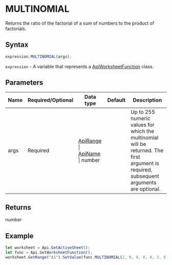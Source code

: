 # MULTINOMIAL

Returns the ratio of the factorial of a sum of numbers to the product of factorials.

## Syntax

```javascript
expression.MULTINOMIAL(args);
```

`expression` - A variable that represents a [ApiWorksheetFunction](../ApiWorksheetFunction.md) class.

## Parameters

| **Name** | **Required/Optional** | **Data type** | **Default** | **Description** |
| ------------- | ------------- | ------------- | ------------- | ------------- |
| args | Required | [ApiRange](../../ApiRange/ApiRange.md) \| [ApiName](../../ApiName/ApiName.md) \| number |  | Up to 255 numeric values for which the multinomial will be returned. The first argument is required, subsequent arguments are optional. |

## Returns

number

## Example



```javascript editor-
let worksheet = Api.GetActiveSheet();
let func = Api.GetWorksheetFunction();
worksheet.GetRange("A1").SetValue(func.MULTINOMIAL(2, 0, 0, 0, 0, 3, 0, 0, 0, 0, 4, 0, 0, 0, 0, 5));
```
